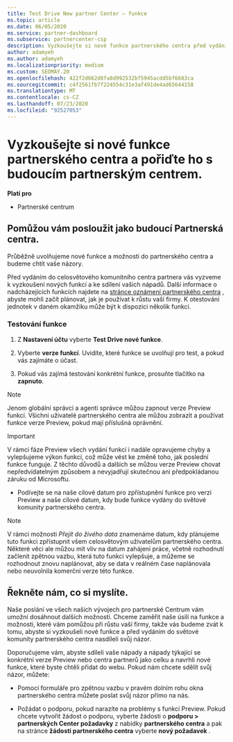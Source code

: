 ```yaml
---
title: Test Drive New partner Center – funkce
ms.topic: article
ms.date: 06/05/2020
ms.service: partner-dashboard
ms.subservice: partnercenter-csp
description: Vyzkoušejte si nové funkce partnerského centra před vydáním a sdělte nám, co si myslíte. Pomůžou vám posloužit jako budoucí Partnerská centra.
author: adamyeh
ms.author: adamyeh
ms.localizationpriority: medium
ms.custom: SEOMAY.20
ms.openlocfilehash: 422f2d662d8fa8d992532bf5945acdd5bf6683ca
ms.sourcegitcommit: c4f2561fb7f224554c31e3af491de4ad65644158
ms.translationtype: MT
ms.contentlocale: cs-CZ
ms.lasthandoff: 07/23/2020
ms.locfileid: "92527053"
---
```

# <a name="test-drive-new-partner-center-features-and-help-shape-the-future-of-partner-center"></a>Vyzkoušejte si nové funkce partnerského centra a pořiďte ho s budoucím partnerským centrem.

**Platí pro**

- Partnerské centrum

## <a name="help-shape-the-future-of-partner-center"></a>Pomůžou vám posloužit jako budoucí Partnerská centra.

Průběžně uvolňujeme nové funkce a možnosti do partnerského centra a budeme chtít vaše názory.

Před vydáním do celosvětového komunitního centra partnera vás vyzveme k vyzkoušení nových funkcí a ke sdílení vašich nápadů. Další informace o nadcházejících funkcích najdete na [stránce oznámení partnerského centra](announcements/index.md) , abyste mohli začít plánovat, jak je používat k růstu vaší firmy. K otestování jednotek v daném okamžiku může být k dispozici několik funkcí.

### <a name="test-drive-a-feature"></a>Testování funkce

1. Z **Nastavení účtu** vyberte **Test Drive nové funkce**.

2. Vyberte **verze funkcí**. Uvidíte, které funkce se uvolňují pro test, a pokud vás zajímáte o účast.

3. Pokud vás zajímá testování konkrétní funkce, prosuňte tlačítko na **zapnuto**.

> [!NOTE]  
> Jenom globální správci a agenti správce můžou zapnout verze Preview funkcí. Všichni uživatelé partnerského centra ale můžou zobrazit a používat funkce verze Preview, pokud mají příslušná oprávnění.

> [!IMPORTANT]  
> V rámci fáze Preview všech vydání funkcí i nadále opravujeme chyby a vylepšujeme výkon funkcí, což může vést ke změně toho, jak poslední funkce funguje. Z těchto důvodů a dalších se můžou verze Preview chovat nepředvídatelným způsobem a nevyjadřují skutečnou ani předpokládanou záruku od Microsoftu.

- Podívejte se na naše cílové datum pro zpřístupnění funkce pro verzi Preview a naše cílové datum, kdy bude funkce vydány do světové komunity partnerského centra.

> [!NOTE]  
> V rámci možnosti *Přejít do živého data* znamenáme datum, kdy plánujeme tuto funkci zpřístupnit všem celosvětovým uživatelům partnerského centra. Některé věci ale můžou mít vliv na datum zahájení práce, včetně rozhodnutí začlenit zpětnou vazbu, která tuto funkci vylepšuje, a můžeme se rozhodnout znovu naplánovat, aby se data v reálném čase naplánovala nebo neuvolnila komerční verze této funkce.  
 
## <a name="tell-us-what-you-think"></a>Řekněte nám, co si myslíte.

Naše poslání ve všech našich vývojech pro partnerské Centrum vám umožní dosáhnout dalších možností. Chceme zaměřit naše úsilí na funkce a možnosti, které vám pomůžou při růstu vaší firmy, takže vás budeme zvát k tomu, abyste si vyzkoušeli nové funkce a před vydáním do světové komunity partnerského centra nasdíleli svůj názor. 

Doporučujeme vám, abyste sdíleli vaše nápady a nápady týkající se konkrétní verze Preview nebo centra partnerů jako celku a navrhli nové funkce, které byste chtěli přidat do webu. Pokud nám chcete sdělit svůj názor, můžete:  

- Pomocí formuláře pro zpětnou vazbu v pravém dolním rohu okna partnerského centra můžete poslat svůj názor přímo na nás. 

- Požádat o podporu, pokud narazíte na problémy s funkcí Preview. Pokud chcete vytvořit žádost o podporu, vyberte žádosti o **podporu > partnerských Center požadavky** z nabídky **partnerského centra** a pak na stránce **žádosti partnerského centra** vyberte **nový požadavek** .



